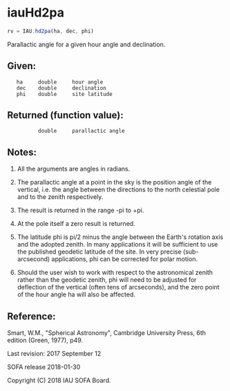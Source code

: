 # iauHd2pa

```js
rv = IAU.hd2pa(ha, dec, phi)
```

Parallactic angle for a given hour angle and declination.

## Given:
```
   ha     double     hour angle
   dec    double     declination
   phi    double     site latitude
```

## Returned (function value):
```
          double     parallactic angle
```

## Notes:

1)  All the arguments are angles in radians.

2)  The parallactic angle at a point in the sky is the position
    angle of the vertical, i.e. the angle between the directions to
    the north celestial pole and to the zenith respectively.

3)  The result is returned in the range -pi to +pi.

4)  At the pole itself a zero result is returned.

5)  The latitude phi is pi/2 minus the angle between the Earth's
    rotation axis and the adopted zenith.  In many applications it
    will be sufficient to use the published geodetic latitude of the
    site.  In very precise (sub-arcsecond) applications, phi can be
    corrected for polar motion.

6)  Should the user wish to work with respect to the astronomical
    zenith rather than the geodetic zenith, phi will need to be
    adjusted for deflection of the vertical (often tens of
    arcseconds), and the zero point of the hour angle ha will also
    be affected.

## Reference:
   Smart, W.M., "Spherical Astronomy", Cambridge University Press,
   6th edition (Green, 1977), p49.

Last revision:   2017 September 12

SOFA release 2018-01-30

Copyright (C) 2018 IAU SOFA Board.